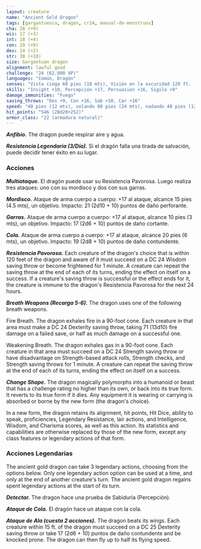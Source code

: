 ```yaml
---
layout: creature
name: "Ancient Gold Dragon"
tags: [gargantuesca, dragon, cr24, manual-de-monstruos]
cha: 28 (+9)
wis: 17 (+3)
int: 18 (+4)
con: 29 (+9)
dex: 14 (+2)
str: 30 (+10)
size: Gargantuan dragon
alignment: lawful good
challenge: "24 (62,000 XP)"
languages: "Común, Dragón"
senses: "Vista ciega 60 pies (18 mts), Visión en la oscuridad 120 ft. (36 mts)"
skills: "Insight +10, Percepción +17, Persuasion +16, Sigilo +9"
damage_immunities: "Fuego"
saving_throws: "Des +9, Con +16, Sab +10, Car +16"
speed: "40 pies (12 mts), volando 80 pies (24 mts), nadando 40 pies (12 mts)"
hit_points: "546 (28d20+252)"
armor_class: "22 (armadura natural)"
---
```


***Anfibio.*** The dragon puede respirar aire y agua.

***Resistencia Legendaria (3/Día).*** Si el dragón falla una tirada de salvación, puede decidir tener éxito en su lugar.

### Acciones

***Multiataque.*** El dragón puede usar su Resistencia Pavorosa. Luego realiza tres ataques: uno con su mordisco y dos con sus garras.

***Mordisco.*** Ataque de arma cuerpo a cuerpo: +17 al ataque, alcance 15 pies (4.5 mts), un objetivo. Impacto: 21 (2d10 + 10) puntos de daño perforante.

***Garras.*** Ataque de arma cuerpo a cuerpo: +17 al ataque, alcance 10 pies (3 mts), un objetivo. Impacto: 17 (2d6 + 10) puntos de daño cortante.

***Cola.*** Ataque de arma cuerpo a cuerpo: +17 al ataque, alcance 20 pies (6 mts), un objetivo. Impacto: 19 (2d8 + 10) puntos de daño contundente.

***Resistencia Pavorosa.*** Each creature of the dragon's choice that is within 120 feet of the dragon and aware of it must succeed on a DC 24 Wisdom saving throw or become frightened for 1 minute. A creature can repeat the saving throw at the end of each of its turns, ending the effect on itself on a success. If a creature's saving throw is successful or the effect ends for it, the creature is immune to the dragon's Resistencia Pavorosa for the next 24 hours.

***Breath Weapons (Recarga 5-6).*** The dragon uses one of the following breath weapons.

Fire Breath. The dragon exhales fire in a 90-foot cone. Each creature in that area must make a DC 24 Dexterity saving throw, taking 71 (13d10) fire damage on a failed save, or half as much damage on a successful one.

Weakening Breath. The dragon exhales gas in a 90-foot cone. Each creature in that area must succeed on a DC 24 Strength saving throw or have disadvantage on Strength-based attack rolls, Strength checks, and Strength saving throws for 1 minute. A creature can repeat the saving throw at the end of each of its turns, ending the effect on itself on a success.

***Change Shape.*** The dragon magically polymorphs into a humanoid or beast that has a challenge rating no higher than its own, or back into its true form. It reverts to its true form if it dies. Any equipment it is wearing or carrying is absorbed or borne by the new form (the dragon's choice).

In a new form, the dragon retains its alignment, hit points, Hit Dice, ability to speak, proficiencies, Legendary Resistance, lair actions, and Intelligence, Wisdom, and Charisma scores, as well as this action. Its statistics and capabilities are otherwise replaced by those of the new form, except any class features or legendary actions of that form.

### Acciones Legendarias

The ancient gold dragon can take 3 legendary actions, choosing from the options below. Only one legendary action option can be used at a time, and only at the end of another creature's turn. The ancient gold dragon regains spent legendary actions at the start of its turn.

***Detectar.*** The dragon hace una prueba de Sabiduría (Percepción).

***Ataque de Cola.*** El dragón hace un ataque con la cola.

***Ataque de Ala (cuesta 2 acciones).*** The dragon beats its wings. Each creature within 15 ft. of the dragon must succeed on a DC 25 Dexterity saving throw or take 17 (2d6 + 10) puntos de daño contundente and be knocked prone. The dragon can then fly up to half its flying speed.